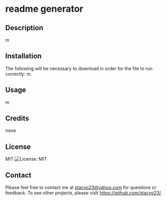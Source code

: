 
  # readme generator
  
  ## Description
  m

  ## Installation
  The following will be necessary to download in order for the file to run correctly: m.

  ## Usage
  m

  ## Credits
  none

  ## License
  MIT
  ![License: MIT](https://img.shields.io/badge/License-MIT-yellow.svg)

  ## Contact
  Please feel free to contact me at stacyo23@yahoo.com for questions or feedback. 
  To see other projects, please visit https://github.com/stacyo23/.
